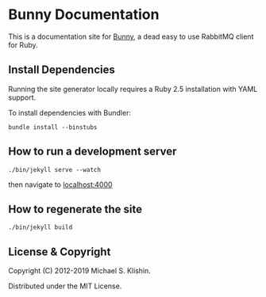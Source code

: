 # Bunny Documentation

This is a documentation site for [Bunny](http://rubybunny.info), a dead easy
to use RabbitMQ client for Ruby.


## Install Dependencies

Running the site generator locally requires a Ruby 2.5 installation with YAML support.

To install dependencies with Bundler:

    bundle install --binstubs

## How to run a development server

    ./bin/jekyll serve --watch

then navigate to [localhost:4000](http://localhost:4000)

## How to regenerate the site

    ./bin/jekyll build


## License & Copyright

Copyright (C) 2012-2019 Michael S. Klishin.

Distributed under the MIT License.
